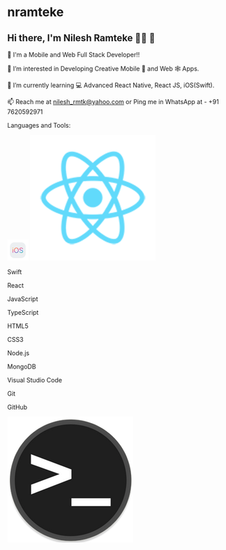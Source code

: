 # nramteke

## Hi there, I'm Nilesh Ramteke :man_technologist: 👋 

👋 I'm a Mobile and Web Full Stack Developer!!

👀 I’m interested in Developing Creative Mobile :iphone: and Web :spider_web: Apps.

🌱 I’m currently learning :computer: Advanced React Native, React JS, iOS(Swift).

📫 Reach me at nilesh_rmtk@yahoo.com or Ping me in WhatsApp at - +91 7620592971

Languages and Tools:

![iOS](icons8-ios-logo-48.png) ![React Native](react.png) 

Swift

React

JavaScript

TypeScript

HTML5

CSS3

Node.js

MongoDB

Visual Studio Code

Git

GitHub

![Terminal](terminal.png)

